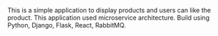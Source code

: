 This is a simple application to display products and users can like the product. 
This application used microservice architecture. Build using Python, Django, Flask, React, RabbitMQ.
